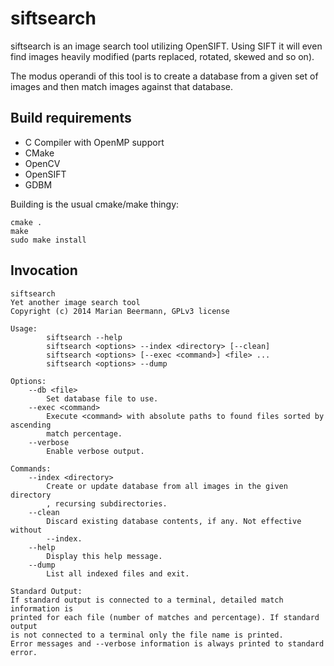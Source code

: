 # siftsearch

siftsearch is an image search tool utilizing OpenSIFT. Using SIFT it
will even find images heavily modified (parts replaced, rotated,
skewed and so on).

The modus operandi of this tool is to create a database from a given
set of images and then match images against that database.

<!-- [![Travis Build](https://api.travis-ci.org/enkore/j4-dmenu-desktop.png)](https://travis-ci.org/enkore/j4-dmenu-desktop/) -->


## Build requirements

* C Compiler with OpenMP support
* CMake
* OpenCV
* OpenSIFT
* GDBM

Building is the usual cmake/make thingy:

    cmake .
    make
    sudo make install

## Invocation

    siftsearch
    Yet another image search tool
    Copyright (c) 2014 Marian Beermann, GPLv3 license
    
    Usage:
            siftsearch --help
            siftsearch <options> --index <directory> [--clean]
            siftsearch <options> [--exec <command>] <file> ...
            siftsearch <options> --dump
    
    Options:
        --db <file>
            Set database file to use.
        --exec <command>
            Execute <command> with absolute paths to found files sorted by ascending
            match percentage.
        --verbose
            Enable verbose output.
    
    Commands:
        --index <directory>
            Create or update database from all images in the given directory
            , recursing subdirectories.
        --clean
            Discard existing database contents, if any. Not effective without
            --index.
        --help
            Display this help message.
        --dump
            List all indexed files and exit.
    
    Standard Output:
    If standard output is connected to a terminal, detailed match information is
    printed for each file (number of matches and percentage). If standard output
    is not connected to a terminal only the file name is printed.
    Error messages and --verbose information is always printed to standard error.
